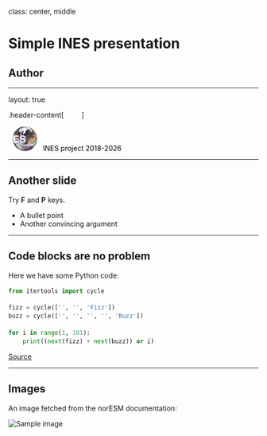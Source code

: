class: center, middle

# Simple INES presentation

## Author

---

layout: true

.header-content[&nbsp;<font color="white">INES</font>]

<div id="footer-content">
  <p>
   &nbsp; <img src="img/ines_logo.png" style="width: 50px;"/>
   &nbsp; <font color="black">INES project 2018-2026</font>
  </p>
</div>

---

## Another slide

Try **F** and **P** keys.

- A bullet point
- Another convincing argument

---

## Code blocks are no problem

Here we have some Python code:

```python
from itertools import cycle

fizz = cycle(['', '', 'Fizz'])
buzz = cycle(['', '', '', '', 'Buzz'])

for i in range(1, 101):
    print((next(fizz) + next(buzz)) or i)
```

[Source](https://github.com/olemb/nonsense/blob/master/fizzbuzz/itertools_cycle.py)

---

## Images

An image fetched from the norESM documentation:

![Sample image](https://github.com/NordicESMhub/norESM-docs/raw/master/images/norESM_logo.png)
